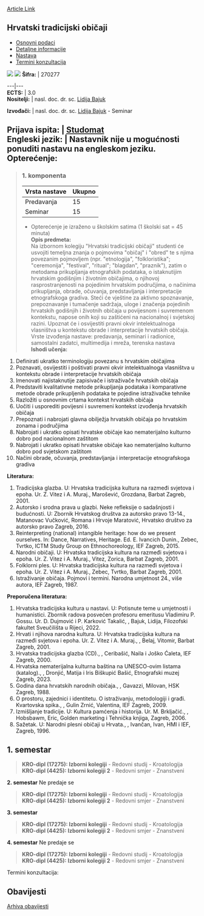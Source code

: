 [Article Link](https://www.fhs.hr/predmet/hto)

## Hrvatski tradicijski običaji
  * [Osnovni podaci](https://www.fhs.hr/predmet/hto#v1id-523758_739621_1_0 "Osnovni podaci")
  * [Detaljne informacije](https://www.fhs.hr/predmet/hto#v1id-523758_739621_1_1 "Detaljne informacije")
  * [Nastava](https://www.fhs.hr/predmet/hto#v1id-523758_739621_1_2 "Nastava")
  * [Termini konzultacija](https://www.fhs.hr/predmet/hto#v1id-523758_739621_1_3 "Termini konzultacija")


[![](https://www.fhs.hr/img/flags/gif/hr.gif)](https://www.fhs.hr/predmet/hto) [![](https://www.fhs.hr/img/flags/gif/gb.gif)](https://www.fhs.hr/en/course/ctac)
**Šifra:** |  270277  
  
---|---  
**ECTS:** |  3.0   
**Nositelji:** |  nasl. doc. dr. sc. [Lidija Bajuk](https://www.fhs.hr/djelatnik/lidija.bajuk)   
  
**Izvođači:** |  nasl. doc. dr. sc. [Lidija Bajuk](https://www.fhs.hr/djelatnik/lidija.bajuk) - Seminar  
  
**Prijava ispita:** |  [Studomat](http://www.isvu.hr/studomat)  
**Engleski jezik:** |  Nastavnik nije u mogućnosti ponuditi nastavu na engleskom jeziku.   
**Opterećenje:**  
---  
> ### 1. komponenta
> | Vrsta nastave | Ukupno  
> ---|---  
> Predavanja | 15  
> Seminar | 15  
> * Opterećenje je izraženo u školskim satima (1 školski sat = 45 minuta)   
**Opis predmeta:**  
> Na izbornom kolegiju "Hrvatski tradicijski običaji" studenti će usvojiti temeljna znanja o pojmovima "običaj" i "obred" te s njima povezanim pojmovljem (npr. "etnologija", "folkloristika"; "ceremonija", "festival", "ritual"; "blagdan", "praznik"), zatim o metodama prikupljanja etnografskih podataka, o istaknutijim hrvatskim godišnjim i životnim običajima, o njihovoj rasprostranjenosti na pojedinim hrvatskim područjima, o načinima prikupljanja, obrade, očuvanja, predstavljanja i interpretacije etnografskoga gradiva. Steći će vještine za aktivno spoznavanje, prepoznavanje i tumačenje sadržaja, uloge i značenja pojedinih hrvatskih godišnjih i životnih običaja u povijesnom i suvremenom kontekstu, napose onih koji su zaštićeni na nacionalnoj i svjetskoj razini. Upoznat će i osvijestiti pravni okvir intelektualnoga vlasništva u kontekstu obrade i interpretacije hrvatskih običaja.  
>  Vrste izvođenja nastave: predavanja, seminari i radionice, samostalni zadatci, multimedija i mreža, terenska nastava  
**Ishodi učenja:**  
  1. Definirati ukratko terminologiju povezanu s hrvatskim običajima
  2. Poznavati, osvijestiti i poštivati pravni okvir intelektualnoga vlasništva u kontekstu obrade i interpretacije hrvatskih običaja
  3. Imenovati najistaknutije zapisivače i istraživače hrvatskih običaja
  4. Predstaviti kvalitativne metode prikupljanja podataka i komparativne metode obrade prikupljenih podataka te pojedine istraživačke tehnike
  5. Razložiti u osnovnim crtama kontekst hrvatskih običaja
  6. Uočiti i usporediti povijesni i suvremeni kontekst izvođenja hrvatskih običaja
  7. Prepoznati i nabrojati glavna obilježja hrvatskih običaja po hrvatskim zonama i područjima
  8. Nabrojati i ukratko opisati hrvatske običaje kao nematerijalno kulturno dobro pod nacionalnom zaštitom
  9. Nabrojati i ukratko opisati hrvatske običaje kao nematerijalno kulturno dobro pod svjetskom zaštitom
  10. Načini obrade, očuvanja, predstavljanja i interpretacije etnografskoga gradiva

  
**Literatura:**  
  1. Tradicijska glazba. U: Hrvatska tradicijska kultura na razmeđi svjetova i epoha. Ur. Z. Vitez i A. Muraj., Marošević, Grozdana, Barbat Zagreb, 2001. 
  2. Autorsko i srodna prava u glazbi. Neke refleksije o sadašnjosti i budućnosti. U: Zbornik Hrvatskog društva za autorsko pravo 13-14., Matanovac Vučković, Romana i Hrvoje Maratović, Hrvatsko društvo za autorsko pravo Zagreb, 2016. 
  3. Reinterpreting (national) intangible heritage: how do we present ourselves. In: Dance, Narratives, Heritage. Ed. E. Ivancich Dunin., Zebec, Tvrtko, ICTM Study Group on Ethnochoreology, IEF Zagreb, 2015. 
  4. Narodni običaji. U: Hrvatska tradicijska kultura na razmeđi svjetova i epoha. Ur. Z. Vitez i A. Muraj., Vitez, Zorica, Barbat Zagreb, 2001. 
  5. Folklorni ples. U: Hrvatska tradicijska kultura na razmeđi svjetova i epoha. Ur. Z. Vitez i A. Muraj., Zebec, Tvrtko, Barbat Zagreb, 2001. 
  6. Istraživanje običaja. Pojmovi i termini. Narodna umjetnost 24., više autora, IEF Zagreb, 1987. 

  
**Preporučena literatura:**  
  1. Hrvatska tradicijska kultura u nastavi. U: Potisnute teme u umjetnosti i humanistici. Zbornik radova posvećen profesoru emeritusu Vladimiru P. Gossu. Ur. D. Dujmović i P. Karković Takalić, , Bajuk, Lidija, Filozofski fakultet Sveučilišta u Rijeci, 2022.
  2. Hrvati i njihova narodna kultura. U: Hrvatska tradicijska kultura na razmeđi svjetova i epoha. Ur. Z. Vitez i A. Muraj., , Belaj, Vitomir, Barbat Zagreb, 2001.
  3. Hrvatska tradicijska glazba (CD)., , Ceribašić, Naila i Joško Ćaleta, IEF Zagreb, 2000.
  4. Hrvatska nematerijalna kulturna baština na UNESCO-ovim listama (katalog)., , Dronjić, Matija i Iris Biškupić Bašić, Etnografski muzej Zagreb, 2023.
  5. Godina dana hrvatskih narodnih običaja., , Gavazzi, Milovan, HSK Zagreb, 1988.
  6. O prostoru, zajednici i identitetu. O istraživanju, metodologiji i građi. Kvartovska spika., , Gulin Zrnić, Valentina, IEF Zagreb, 2009.
  7. Izmišljanje tradicije. U: Kultura pamćenja i historija. Ur. M. Brkljačić., , Hobsbawm, Eric, Golden marketing i Tehnička knjiga, Zagreb, 2006.
  8. Sažetak. U: Narodni plesni običaji u Hrvata., , Ivančan, Ivan, HMI i IEF, Zagreb, 1996.

  
**1. semestar**  
---  
> **KRO-dipl (17275): Izborni kolegiji** - Redovni studij - Kroatologija  
>  **KRO-dipl (4425): Izborni kolegiji 2** - Redovni smjer - Znanstveni  
>   
  
**2. semestar** Ne predaje se  
> **KRO-dipl (17275): Izborni kolegiji** - Redovni studij - Kroatologija  
>  **KRO-dipl (4425): Izborni kolegiji 2** - Redovni smjer - Znanstveni  
>   
  
**3. semestar**  
> **KRO-dipl (17275): Izborni kolegiji** - Redovni studij - Kroatologija  
>  **KRO-dipl (4425): Izborni kolegiji 2** - Redovni smjer - Znanstveni  
>   
  
**4. semestar** Ne predaje se  
> **KRO-dipl (17275): Izborni kolegiji** - Redovni studij - Kroatologija  
>  **KRO-dipl (4425): Izborni kolegiji 2** - Redovni smjer - Znanstveni  
>   
Termini konzultacija: 


## Obavijesti
[Arhiva obavijesti](https://www.fhs.hr/predmet/hto?@=21nei#news_124390 "Arhiva obavijesti")
